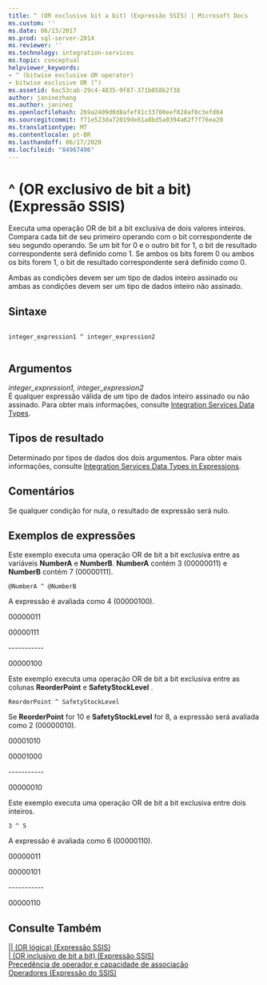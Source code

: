 ```yaml
---
title: ^ (OR exclusivo bit a bit) (Expressão SSIS) | Microsoft Docs
ms.custom: ''
ms.date: 06/13/2017
ms.prod: sql-server-2014
ms.reviewer: ''
ms.technology: integration-services
ms.topic: conceptual
helpviewer_keywords:
- ^ (bitwise exclusive OR operator)
- bitwise exclusive OR (^)
ms.assetid: 6ac53cab-29c4-4835-9f87-371b058b2f38
author: janinezhang
ms.author: janinez
ms.openlocfilehash: 269a2409d0d8afef81c33700eef028af0c3efd04
ms.sourcegitcommit: f71e523da72019de81a8bd5a0394a62f7f76ea20
ms.translationtype: MT
ms.contentlocale: pt-BR
ms.lasthandoff: 06/17/2020
ms.locfileid: "84967496"
---
```

# <a name="-bitwise-exclusive-or-ssis-expression"></a>^ (OR exclusivo de bit a bit) (Expressão SSIS)
  Executa uma operação OR de bit a bit exclusiva de dois valores inteiros. Compara cada bit de seu primeiro operando com o bit correspondente de seu segundo operando. Se um bit for 0 e o outro bit for 1, o bit de resultado correspondente será definido como 1. Se ambos os bits forem 0 ou ambos os bits forem 1, o bit de resultado correspondente será definido como 0.  
  
 Ambas as condições devem ser um tipo de dados inteiro assinado ou ambas as condições devem ser um tipo de dados inteiro não assinado.  
  
## <a name="syntax"></a>Sintaxe  
  
```  
  
integer_expression1 ^ integer_expression2  
  
```  
  
## <a name="arguments"></a>Argumentos  
 *integer_expression1, integer_expression2*  
 É qualquer expressão válida de um tipo de dados inteiro assinado ou não assinado. Para obter mais informações, consulte [Integration Services Data Types](../data-flow/integration-services-data-types.md).  
  
## <a name="result-types"></a>Tipos de resultado  
 Determinado por tipos de dados dos dois argumentos. Para obter mais informações, consulte [Integration Services Data Types in Expressions](integration-services-data-types-in-expressions.md).  
  
## <a name="remarks"></a>Comentários  
 Se qualquer condição for nula, o resultado de expressão será nulo.  
  
## <a name="expression-examples"></a>Exemplos de expressões  
 Este exemplo executa uma operação OR de bit a bit exclusiva entre as variáveis **NumberA** e **NumberB**. **NumberA** contém 3 (00000011) e **NumberB** contém 7 (00000111).  
  
```  
@NumberA ^ @NumberB  
```  
  
 A expressão é avaliada como 4 (00000100).  
  
 00000011  
  
 00000111  
  
 ----------\-  
  
 00000100  
  
 Este exemplo executa uma operação OR de bit a bit exclusiva entre as colunas **ReorderPoint** e **SafetyStockLevel** .  
  
```  
ReorderPoint ^ SafetyStockLevel  
```  
  
 Se **ReorderPoint** for 10 e **SafetyStockLevel** for 8, a expressão será avaliada como 2 (00000010).  
  
 00001010  
  
 00001000  
  
 ----------\-  
  
 00000010  
  
 Este exemplo executa uma operação OR de bit a bit exclusiva entre dois inteiros.  
  
```  
3 ^ 5   
```  
  
 A expressão é avaliada como 6 (00000110).  
  
 00000011  
  
 00000101  
  
 ----------\-  
  
 00000110  
  
## <a name="see-also"></a>Consulte Também  
 [&#124;&#124; &#40;OR lógica&#41; &#40;Expressão SSIS&#41;](logical-or-ssis-expression.md)   
 [&#124; &#40;OR inclusivo de bit a bit&#41; &#40;Expressão SSIS&#41;](bitwise-inclusive-or-ssis-expression.md)   
 [Precedência de operador e capacidade de associação](operator-precedence-and-associativity.md)   
 [Operadores &#40;Expressão do SSIS&#41;](operators-ssis-expression.md)  
  
  
